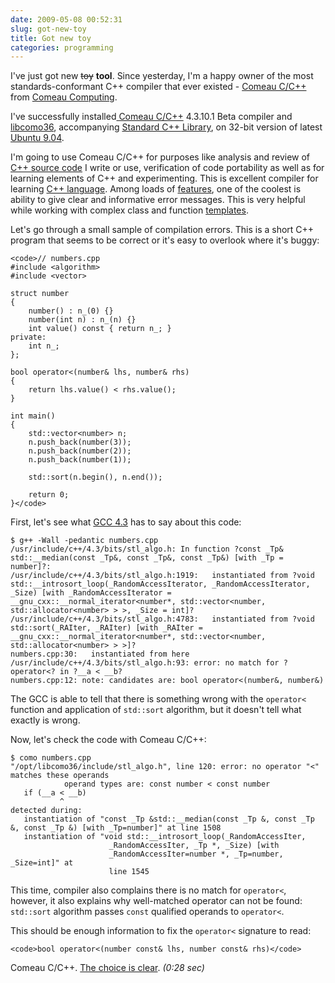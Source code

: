 ```yaml
---
date: 2009-05-08 00:52:31
slug: got-new-toy
title: Got new toy
categories: programming
---
```


I've just got new <del>toy</del> **tool**. Since yesterday, I'm a happy owner of the most standards-conformant C++ compiler that ever existed - [Comeau C/C++](http://en.wikipedia.org/wiki/Comeau) from [Comeau Computing](http://www.comeaucomputing.com/).





I've successfully installed[ Comeau C/C++](http://www.comeaucomputing.com/tryitout/) 4.3.10.1 Beta compiler and [libcomo36](http://www.comeaucomputing.com/libcomo/36.html), accompanying [Standard C++ Library](http://en.wikipedia.org/wiki/C%2B%2B_standard_library), on 32-bit version of latest [Ubuntu 9.04](http://www.ubuntu.com/getubuntu/releasenotes/904).





I'm going to use Comeau C/C++ for purposes like analysis and review of [C++ source code](http://www.boost.org/) I write or use, verification of code portability as well as for learning elements of C++ and experimenting. This is excellent compiler for learning [C++ language](http://www.open-std.org/jtc1/sc22/wg21/). Among loads of [features](http://www.comeaucomputing.com/43101features.html), one of the coolest is ability to give clear and informative error messages. This is very helpful while working with complex class and function [templates](http://en.wikipedia.org/wiki/Template_metaprogramming).







Let's go through a small sample of compilation errors. This is a short C++ program that seems to be correct or it's easy to overlook where it's buggy:




    
    <code>// numbers.cpp
    #include <algorithm>
    #include <vector>
    
    struct number
    {
        number() : n_(0) {}
        number(int n) : n_(n) {}
        int value() const { return n_; }
    private:
        int n_;
    };
    
    bool operator<(number& lhs, number& rhs)
    {
        return lhs.value() < rhs.value();
    }
    
    int main()
    {
        std::vector<number> n;
        n.push_back(number(3));
        n.push_back(number(2));
        n.push_back(number(1));
    
        std::sort(n.begin(), n.end());
    
        return 0;
    }</code>





First, let's see what [GCC 4.3](http://gcc.gnu.org/gcc-4.3) has to say about this code:




    
    $ g++ -Wall -pedantic numbers.cpp
    /usr/include/c++/4.3/bits/stl_algo.h: In function ?const _Tp& std::__median(const _Tp&, const _Tp&, const _Tp&) [with _Tp = number]?:
    /usr/include/c++/4.3/bits/stl_algo.h:1919:   instantiated from ?void std::__introsort_loop(_RandomAccessIterator, _RandomAccessIterator, _Size) [with _RandomAccessIterator = __gnu_cxx::__normal_iterator<number*, std::vector<number, std::allocator<number> > >, _Size = int]?
    /usr/include/c++/4.3/bits/stl_algo.h:4783:   instantiated from ?void std::sort(_RAIter, _RAIter) [with _RAIter = __gnu_cxx::__normal_iterator<number*, std::vector<number, std::allocator<number> > >]?
    numbers.cpp:30:   instantiated from here
    /usr/include/c++/4.3/bits/stl_algo.h:93: error: no match for ?operator<? in ?__a < __b?
    numbers.cpp:12: note: candidates are: bool operator<(number&, number&)





The GCC is able to tell that there is something wrong with the `operator<` function and application of `std::sort` algorithm, but it doesn't tell what exactly is wrong.





Now, let's check the code with Comeau C/C++:



    
    $ como numbers.cpp
    "/opt/libcomo36/include/stl_algo.h", line 120: error: no operator "<" matches these operands
                operand types are: const number < const number
       if (__a < __b)
               ^
    detected during:
       instantiation of "const _Tp &std::__median(const _Tp &, const _Tp &, const _Tp &) [with _Tp=number]" at line 1508
       instantiation of "void std::__introsort_loop(_RandomAccessIter,
                          _RandomAccessIter, _Tp *, _Size) [with
                          _RandomAccessIter=number *, _Tp=number, _Size=int]" at
                          line 1545





This time, compiler also complains there is no match for `operator<`, however, it also explains why well-matched operator can not be found: `std::sort` algorithm passes `const` qualified operands to `operator<`.





This should be enough information to fix the `operator<` signature to read:




    
    <code>bool operator<(number const& lhs, number const& rhs)</code>





Comeau C/C++. [The choice is clear](http://www.youtube.com/watch?v=WgAYNKlEaG4). _(0:28 sec)_
